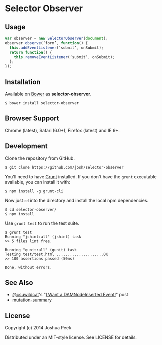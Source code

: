 # Selector Observer


## Usage

``` javascript
var observer = new SelectorObserver(document);
observer.observe(‘form’, function() {
  this.addEventListener(‘submit’, onSubmit);
  return function() {
    this.removeEventListener(‘submit’, onSubmit);
  };
});
````


## Installation

Available on [Bower](http://bower.io) as **selector-observer**.

```
$ bower install selector-observer
```


## Browser Support

Chrome (latest), Safari (6.0+), Firefox (latest) and IE 9+.


## Development

Clone the repository from GitHub.

```
$ git clone https://github.com/josh/selector-observer
```

You'll need to have [Grunt](http://gruntjs.com) installed. If you don't have the `grunt` executable available, you can install it with:

```
$ npm install -g grunt-cli
```

Now just `cd` into the directory and install the local npm dependencies.

```
$ cd selector-observer/
$ npm install
```

Use `grunt test` to run the test suite.

```
$ grunt test
Running "jshint:all" (jshint) task
>> 5 files lint free.

Running "qunit:all" (qunit) task
Testing test/test.html .....................OK
>> 100 assertions passed (50ms)

Done, without errors.
```


## See Also

* [@csuwildcat](github.com/csuwildcat)'s "[I Want a DAMNodeInserted Event!](http://www.backalleycoder.com/2012/04/25/i-want-a-damnodeinserted/)" post
* [mutation-summary](https://code.google.com/p/mutation-summary/)


## License

Copyright (c) 2014 Joshua Peek

Distributed under an MIT-style license. See LICENSE for details.
